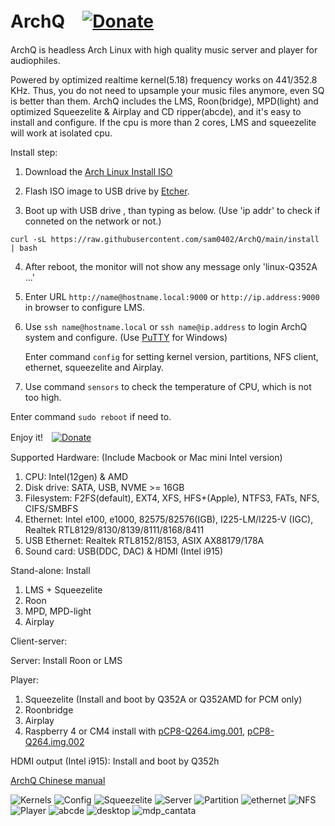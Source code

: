 # ArchQ　[![Donate](images/pdonate.png)](https://paypal.me/sam402shu)

ArchQ is headless Arch Linux with high quality music server and player for audiophiles.

Powered by optimized realtime kernel(5.18) frequency works on 441/352.8 KHz.
Thus, you do not need to upsample your music files anymore, even SQ is better than them.
ArchQ includes the LMS, Roon(bridge), MPD(light) and optimized Squeezelite & Airplay and CD ripper(abcde), and it's easy to install and configure.
If the cpu is more than 2 cores, LMS and squeezelite will work at isolated cpu.


Install step:
1. Download the [Arch Linux Install ISO](http://mirror.rackspace.com/archlinux/iso/latest/)

2. Flash ISO image to USB drive by [Etcher](https://www.balena.io/etcher/?).

3. Boot up with USB drive , than typing as below. (Use 'ip addr' to check if conneted on the network or not.)
 
`curl -sL https://raw.githubusercontent.com/sam0402/ArchQ/main/install | bash`

4. After reboot, the monitor will not show any message only 'linux-Q352A ...'

5. Enter URL `http://name@hostname.local:9000` or `http://ip.address:9000` in browser to configure LMS.

6. Use `ssh name@hostname.local` or `ssh name@ip.address` to login ArchQ system and configure. (Use [PuTTY](https://www.putty.org) for Windows)
   
   Enter command `config` for setting kernel version, partitions, NFS client, ethernet, squeezelite and Airplay.

7. Use command `sensors` to check the temperature of CPU, which is not too high.

Enter command `sudo reboot` if need to.

Enjoy it!　[![Donate](images/buymeacoffee.png)](https://buymeacoff.ee/samshu.tw)
 
Supported Hardware: (Include Macbook or Mac mini Intel version)
 1. CPU: Intel(12gen) & AMD 
 2. Disk drive: SATA, USB, NVME >= 16GB
 3. Filesystem: F2FS(default), EXT4, XFS, HFS+(Apple), NTFS3, FATs, NFS, CIFS/SMBFS
 4. Ethernet: Intel e100, e1000, 82575/82576(IGB), I225-LM/I225-V (IGC), Realtek RTL8129/8130/8139/8111/8168/8411
 5. USB Ethernet: Realtek RTL8152/8153, ASIX AX88179/178A
 6. Sound card: USB(DDC, DAC) & HDMI (Intel i915)

Stand-alone: Install
 1. LMS + Squeezelite
 2. Roon
 4. MPD, MPD-light
 5. Airplay

Client-server:

 Server: Install Roon or LMS
 
 Player:
  1. Squeezelite (Install and boot by Q352A or Q352AMD for PCM only)
  3. Roonbridge
  4. Airplay
  5. Raspberry 4 or CM4 install with [pCP8-Q264.img.001](https://raw.githubusercontent.com/sam0402/pcp-44.1KHz/master/pCP8-Q264.img.7z.001),  [pCP8-Q264.img.002](https://raw.githubusercontent.com/sam0402/pcp-44.1KHz/master/pCP8-Q264.img.7z.002)
     
 HDMI output (Intel i915): Install and boot by Q352h
 
[ArchQ Chinese manual](http://www.stsd99.com/phpBB3/viewtopic.php?f=61&t=3210&sid=702a4898b30a89bc20ba1276940ef412)

![Kernels](images/kernels5181.png)
![Config](images/config.png)
![Squeezelite](images/squeezelite.png)
![Server](images/servers.png)
![Partition](images/partition_mount.png)
![ethernet](images/ethernet.png)
![NFS](images/nfs_mount.png)
![Player](images/player.png)
![abcde](images/abcde.png)
![desktop](images/desktop_vnc.png)
![mdp_cantata](images/mpd_cantata.jpg)
